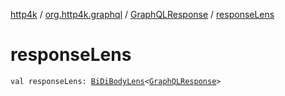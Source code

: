 [http4k](../../index.md) / [org.http4k.graphql](../index.md) / [GraphQLResponse](index.md) / [responseLens](./response-lens.md)

# responseLens

`val responseLens: `[`BiDiBodyLens`](../../org.http4k.lens/-bi-di-body-lens/index.md)`<`[`GraphQLResponse`](index.md)`>`